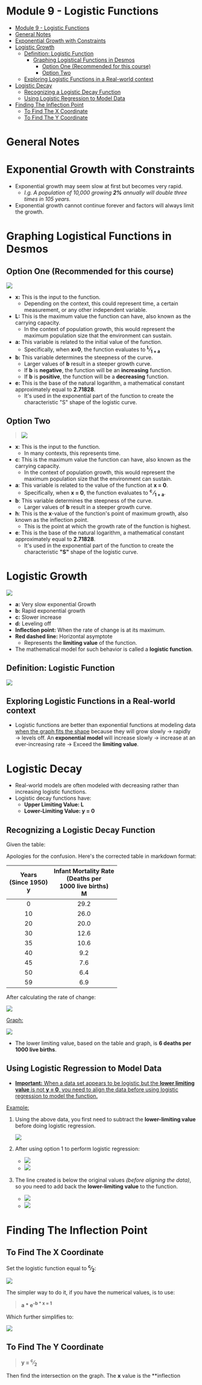# Module 9 - Logistic Functions

<!-- TOC -->
* [Module 9 - Logistic Functions](#module-9---logistic-functions)
* [General Notes](#general-notes)
* [Exponential Growth with Constraints](#exponential-growth-with-constraints)
* [Logistic Growth](#logistic-growth)
  * [Definition: Logistic Function](#definition-logistic-function)
    * [Graphing Logistical Functions in Desmos](#graphing-logistical-functions-in-desmos)
      * [Option One (Recommended for this course)](#option-one-recommended-for-this-course)
      * [Option Two](#option-two)
  * [Exploring Logistic Functions in a Real-world context](#exploring-logistic-functions-in-a-real-world-context)
* [Logistic Decay](#logistic-decay)
  * [Recognizing a Logistic Decay Function](#recognizing-a-logistic-decay-function)
  * [Using Logistic Regression to Model Data](#using-logistic-regression-to-model-data)
* [Finding The Inflection Point](#finding-the-inflection-point)
  * [To Find The X Coordinate](#to-find-the-x-coordinate)
  * [To Find The Y Coordinate](#to-find-the-y-coordinate)
<!-- TOC -->

# General Notes

# Exponential Growth with Constraints

- Exponential growth may seem slow at first but becomes very rapid.
    - _I.g. A population of 10,000 growing **2%** annually will double three
      times in 105 years._
- Exponential growth cannot continue forever and factors will always limit the
  growth.

# Graphing Logistical Functions in Desmos

## Option One (Recommended for this course)

![](assets/graph_log_func_002.png)

- **x:** This is the input to the function. 
  - Depending on the context, this could represent time, a certain measurement, or any other independent variable. 
- **L:** This is the maximum value the function can have, also known as the carrying capacity. 
  - In the context of population growth, this would represent the maximum population size that the environment can sustain.
- **a:** This variable is related to the initial value of the function. 
  - Specifically, when **x=0**, the function evaluates to **<sup>L</sup>&frasl;<sub>1 + a</sub>**
- **b:** This variable determines the steepness of the curve. 
  - Larger values of **b** result in a steeper growth curve.
  - If **b** is **negative**, the function will be an **increasing** function.
  - If **b** is **positive**, the function will be a **decreasing** function.
- **e:** This is the base of the natural logarithm, a mathematical constant approximately equal to **2.71828**. 
  - It's used in the exponential part of the function to create the characteristic "S" shape of the logistic curve.

## Option Two

> ![](assets/fun_log_001.png)

- **x**: This is the input to the function.
    - In many contexts, this represents time.
- **c**: This is the maximum value the function can have, also known as the
  carrying capacity.
    - In the context of population growth, this would represent the maximum
      population size that the environment can sustain.
- **a**: This variable is related to the value of the function at **x = 0**.
    - Specifically, when **x = 0**, the function evaluates to **<sup>c</sup>
      &frasl;<sub>1 + a</sub>**.
- **b**: This variable determines the steepness of the curve.
    - Larger values of **b** result in a steeper growth curve.
- **h**: This is the **x**-value of the function's point of maximum growth, also
  known as the inflection point.
    - This is the point at which the growth rate of
      the function is highest.
- **e**: This is the base of the natural logarithm, a mathematical constant
  approximately equal to **2.71828**.
    - It's used in the exponential part of the function to create the
      characteristic **"S"** shape of the logistic curve.

# Logistic Growth

![](assets/graph_log_func_001.png)

- **a:** Very slow exponential Growth
- **b:** Rapid exponential growth
- **c:** Slower increase
- **d:** Leveling off
- **Inflection point:** When the rate of change is at its maximum.
- **Red dashed line:** Horizontal asymptote
    - Represents the **limiting value** of the function.
- The mathematical model for such behavior is called a **logistic function**.

## Definition: Logistic Function

![](assets/def_logistic_func.png)

## Exploring Logistic Functions in a Real-world context

- Logistic functions are better than exponential functions at modeling data <u>
  when the graph fits the shape</u> because they will grow slowly &rarr; rapidly
  &rarr; levels off. An **exponential model** will increase slowly &rarr;
  increase at an ever-increasing rate &rarr; Exceed the **limiting value**.

# Logistic Decay

- Real-world models are often modeled with decreasing rather than increasing
  logistic functions.
- Logistic decay functions have:
    - **Upper Limiting Value: L**
    - **Lower-Limiting Value: y = 0**

## Recognizing a Logistic Decay Function

Given the table:

Apologies for the confusion. Here's the corrected table in markdown format:

| Years<br/>(Since 1950)<br/>**y** | Infant Mortality Rate<br/>(Deaths per<br/>1000 live births)<br/>**M** |
|:--------------------------------:|:---------------------------------------------------------------------:|
|                0                 |                                 29.2                                  |
|                10                |                                 26.0                                  |
|                20                |                                 20.0                                  |
|                30                |                                 12.6                                  |
|                35                |                                 10.6                                  |
|                40                |                                  9.2                                  |
|                45                |                                  7.6                                  |
|                50                |                                  6.4                                  |
|                59                |                                  6.9                                  |

After calculating the rate of change:

![](assets/table_log_decay_001.png)

<u>Graph:</u>

![](assets/graph_log_decay_001.png)

- The lower limiting value, based on the table and graph, is **6 deaths per 1000
  live births**.

## Using Logistic Regression to Model Data

- <u>**Important:** When a data set appears to be logistic but the **lower
  limiting value** is not **y = 0**, you need to align the data before using
  logistic regression to model the function.</u>

<u>Example:</u>

1. Using the above data, you first need to subtract the **lower-limiting value**
   before doing logistic regression.

   ![](assets/table_log_decay_002.png)

2. After using option 1 to perform logistic regression:
    - ![](assets/graph_log_func_003.png)
    - ![](assets/fun_log_002.png)
3. The line created is below the original values _(before aligning the data)_,
   so you need to add back the **lower-limiting value** to the function.
    - ![](assets/graph_log_func_004.png)
    - ![](assets/fun_log_003.png)

# Finding The Inflection Point

## To Find The X Coordinate

Set the logistic function equal to **<sup>c</sup>&frasl;<sub>2</sub>**:

![](assets/fun_log_004.png)

The simpler way to do it, if you have the numerical values, is to use:

> **a * e<sup>-b * x = 1</sup>**

Which further simplifies to:

![](assets/fun_log_005.png)

## To Find The Y Coordinate

> **y = <sup>c</sup>&frasl;<sub>2</sub>**

Then find the intersection on the graph. The **x** value is the **inflection


